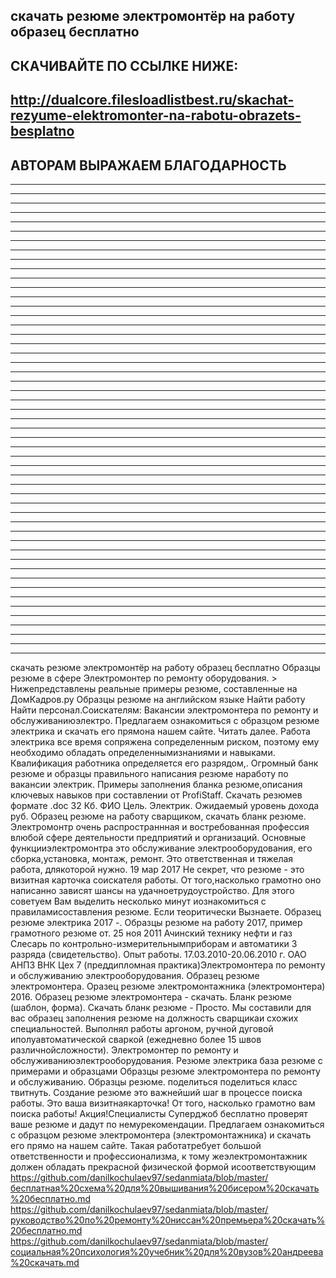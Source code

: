 скачать резюме электромонтёр на работу образец бесплатно
--------------------------------------------------
СКАЧИВАЙТЕ ПО ССЫЛКЕ НИЖЕ:
--------------------------------------------------
http://dualcore.filesloadlistbest.ru/skachat-rezyume-elektromonter-na-rabotu-obrazets-besplatno
--------------------------------------------------
АВТОРАМ ВЫРАЖАЕМ БЛАГОДАРНОСТЬ
--------------------------------------------------
--------------------------------------------------
--------------------------------------------------
--------------------------------------------------
--------------------------------------------------
--------------------------------------------------
--------------------------------------------------
--------------------------------------------------
--------------------------------------------------
--------------------------------------------------
--------------------------------------------------
--------------------------------------------------
--------------------------------------------------
--------------------------------------------------
--------------------------------------------------
--------------------------------------------------
--------------------------------------------------
--------------------------------------------------
--------------------------------------------------
--------------------------------------------------
--------------------------------------------------
--------------------------------------------------
--------------------------------------------------
--------------------------------------------------
--------------------------------------------------
--------------------------------------------------
--------------------------------------------------
--------------------------------------------------
--------------------------------------------------
--------------------------------------------------
--------------------------------------------------
--------------------------------------------------
--------------------------------------------------
--------------------------------------------------
--------------------------------------------------
--------------------------------------------------
--------------------------------------------------
--------------------------------------------------
--------------------------------------------------
--------------------------------------------------
--------------------------------------------------
--------------------------------------------------
--------------------------------------------------
--------------------------------------------------
--------------------------------------------------
--------------------------------------------------
--------------------------------------------------
--------------------------------------------------
--------------------------------------------------
--------------------------------------------------
--------------------------------------------------
--------------------------------------------------
скачать резюме электромонтёр на работу образец бесплатно Образцы резюме в сфере Электромонтер по ремонту оборудования. > Нижепредставлены реальные примеры резюме, составленные на ДомКадров.ру Образцы резюме на английском языке  Найти работу  Найти персонал.Соискателям: Вакансии электромонтера по ремонту и обслуживаниюэлектро. Предлагаем ознакомиться с образцом резюме электрика и скачать его прямона нашем сайте.  Читать далее. Работа электрика все время сопряжена сопределенным риском, поэтому ему необходимо обладать определеннымизнаниями и навыками. Квалификация работника определяется его разрядом,. Огромный банк резюме и образцы правильного написания резюме наработу по вакансии электрик. Примеры заполнения бланка резюме,описания ключевых навыков при составлении от ProfiStaff.  Скачать резюмев формате .doc 32 Кб. ФИО  Цель. Электрик. Ожидаемый уровень дохода руб. Образец резюме на работу сварщиком, скачать бланк резюме. Электромонтр очень распространнная и востребованная профессия влюбой сфере деятельности предприятий и организаций. Основные функцииэлектромонтра это обслуживание электрооборудования, его сборка,установка, монтаж, ремонт. Это ответственная и тяжелая работа, длякоторой нужно. 19 мар 2017  Не секрет, что резюме - это визитная карточка соискателя работы. От того,насколько грамотно оно написанно зависят шансы на удачноетрудоустройство. Для этого советуем Вам выделить несколько минут иознакомиться с правиламисоставления резюме. Если теоритически Вызнаете. Образец резюме электрика 2017 -. Образцы резюме на работу 2017, пример грамотного резюме от. 25 ноя 2011  Ачинский технику нефти и газ Слесарь по контрольно-измерительнымприборам и автоматики 3 разряда (свидетельство). Опыт работы. 17.03.2010-20.06.2010 г. ОАО АНПЗ ВНК Цех  7 (преддипломная практика)Электромонтера по ремонту и обслуживанию электрооборудования. Образец резюме электромонтера. Оразец резюме электромонтажника (электромонтера) 2016. Образец резюме электромонтера - скачать. Бланк резюме (шаблон, форма). Скачать бланк резюме - Просто. Мы составили для вас образец заполнения резюме на должность сварщикаи схожих специальностей.  Выполнял работы аргоном, ручной дуговой иполуавтоматической сваркой (ежедневно более 15 швов различнойсложности).  Электромонтер по ремонту и обслуживаниюэлектрооборудования. Резюме электрика  база резюме с примерами и образцами
Образцы резюме электромонтера по ремонту и обслуживанию. Образцы резюме. поделиться поделиться класс твитнуть. Создание резюме это важнейший шаг в процессе поиска работы. Это ваша визитнаякарточка! От того, насколько грамотно  вам поиска работы! Акция!Специалисты Суперджоб бесплатно проверят ваше резюме и дадут по немурекомендации. Предлагаем ознакомиться с образцом резюме электромонтера (электромонтажника) и скачать его прямо на нашем сайте.  Такая работатребует большой ответственности и профессионализма, к тому жеэлектромонтажник должен обладать прекрасной физической формой исоответствующим
https://github.com/danilkochulaev97/sedanmiata/blob/master/бесплатная%20схема%20для%20вышивания%20бисером%20скачать%20бесплатно.md
https://github.com/danilkochulaev97/sedanmiata/blob/master/руководство%20по%20ремонту%20ниссан%20премьера%20скачать%20бесплатно.md
https://github.com/danilkochulaev97/sedanmiata/blob/master/социальная%20психология%20учебник%20для%20вузов%20андреева%20скачать.md